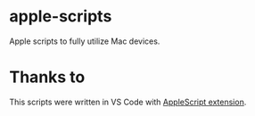 # apple-scripts
Apple scripts to fully utilize Mac devices.

# Thanks to

This scripts were written in VS Code with [AppleScript extension](https://marketplace.visualstudio.com/items?itemName=idleberg.applescript).  
